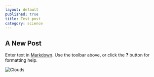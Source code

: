 ```yaml
---
layout: default
published: true
title: Test post
category: science
---
```


## A New Post

Enter text in [Markdown](http://daringfireball.net/projects/markdown/). Use the toolbar above, or click the **?** button for formatting help.

![Clouds](/assets/DSC_0041.JPG)